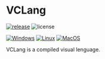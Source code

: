 # VCLang

[![release](https://img.shields.io/github/release/PipeRift/vclang?labelColor=394047)](https://github.com/PipeRift/vclang/releases)
![license](https://img.shields.io/github/license/PipeRift/vclang?labelColor=394047)

[![Windows](https://github.com/PipeRift/vclang/workflows/Windows%20CI/badge.svg?branch=master)](https://github.com/PipeRift/vclang/actions)
[![Linux](https://github.com/PipeRift/vclang/workflows/Linux%20CI/badge.svg?branch=master)](https://github.com/PipeRift/vclang/actions)
[![MacOS](https://github.com/PipeRift/vclang/workflows/MacOS%20CI/badge.svg?branch=master)](https://github.com/PipeRift/vclang/actions)

VCLang is a compiled visual lenguage.